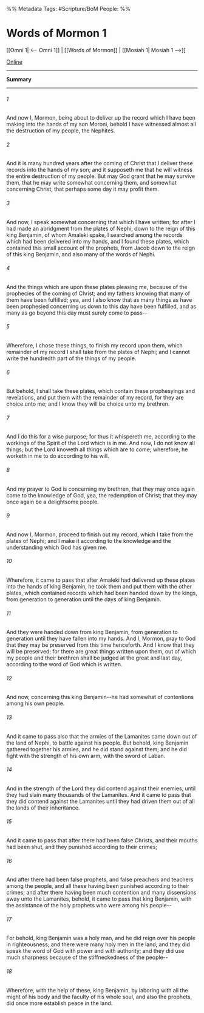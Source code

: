 %% Metadata
Tags: #Scripture/BoM
People: 
%%
# Words of Mormon 1
[[Omni 1| <-- Omni 1]] | [[Words of Mormon]] | [[Mosiah 1| Mosiah 1 -->]]

[Online](https://churchofjesuschrist.org/study/scriptures/bofm/w-of-m/1?lang=eng)

---
__Summary__



---
###### 1
And now I, Mormon, being about to deliver up the record which I have been making into the hands of my son Moroni, behold I have witnessed almost all the destruction of my people, the Nephites.
###### 2
And it is many hundred years after the coming of Christ that I deliver these records into the hands of my son; and it supposeth me that he will witness the entire destruction of my people. But may God grant that he may survive them, that he may write somewhat concerning them, and somewhat concerning Christ, that perhaps some day it may profit them.
###### 3
And now, I speak somewhat concerning that which I have written; for after I had made an abridgment from the plates of Nephi, down to the reign of this king Benjamin, of whom Amaleki spake, I searched among the records which had been delivered into my hands, and I found these plates, which contained this small account of the prophets, from Jacob down to the reign of this king Benjamin, and also many of the words of Nephi.
###### 4
And the things which are upon these plates pleasing me, because of the prophecies of the coming of Christ; and my fathers knowing that many of them have been fulfilled; yea, and I also know that as many things as have been prophesied concerning us down to this day have been fulfilled, and as many as go beyond this day must surely come to pass--
###### 5
Wherefore, I chose these things, to finish my record upon them, which remainder of my record I shall take from the plates of Nephi; and I cannot write the hundredth part of the things of my people.
###### 6
But behold, I shall take these plates, which contain these prophesyings and revelations, and put them with the remainder of my record, for they are choice unto me; and I know they will be choice unto my brethren.
###### 7
And I do this for a wise purpose; for thus it whispereth me, according to the workings of the Spirit of the Lord which is in me. And now, I do not know all things; but the Lord knoweth all things which are to come; wherefore, he worketh in me to do according to his will.
###### 8
And my prayer to God is concerning my brethren, that they may once again come to the knowledge of God, yea, the redemption of Christ; that they may once again be a delightsome people.
###### 9
And now I, Mormon, proceed to finish out my record, which I take from the plates of Nephi; and I make it according to the knowledge and the understanding which God has given me.
###### 10
Wherefore, it came to pass that after Amaleki had delivered up these plates into the hands of king Benjamin, he took them and put them with the other plates, which contained records which had been handed down by the kings, from generation to generation until the days of king Benjamin.
###### 11
And they were handed down from king Benjamin, from generation to generation until they have fallen into my hands. And I, Mormon, pray to God that they may be preserved from this time henceforth. And I know that they will be preserved; for there are great things written upon them, out of which my people and their brethren shall be judged at the great and last day, according to the word of God which is written.
###### 12
And now, concerning this king Benjamin--he had somewhat of contentions among his own people.
###### 13
And it came to pass also that the armies of the Lamanites came down out of the land of Nephi, to battle against his people. But behold, king Benjamin gathered together his armies, and he did stand against them; and he did fight with the strength of his own arm, with the sword of Laban.
###### 14
And in the strength of the Lord they did contend against their enemies, until they had slain many thousands of the Lamanites. And it came to pass that they did contend against the Lamanites until they had driven them out of all the lands of their inheritance.
###### 15
And it came to pass that after there had been false Christs, and their mouths had been shut, and they punished according to their crimes;
###### 16
And after there had been false prophets, and false preachers and teachers among the people, and all these having been punished according to their crimes; and after there having been much contention and many dissensions away unto the Lamanites, behold, it came to pass that king Benjamin, with the assistance of the holy prophets who were among his people--
###### 17
For behold, king Benjamin was a holy man, and he did reign over his people in righteousness; and there were many holy men in the land, and they did speak the word of God with power and with authority; and they did use much sharpness because of the stiffneckedness of the people--
###### 18
Wherefore, with the help of these, king Benjamin, by laboring with all the might of his body and the faculty of his whole soul, and also the prophets, did once more establish peace in the land.



